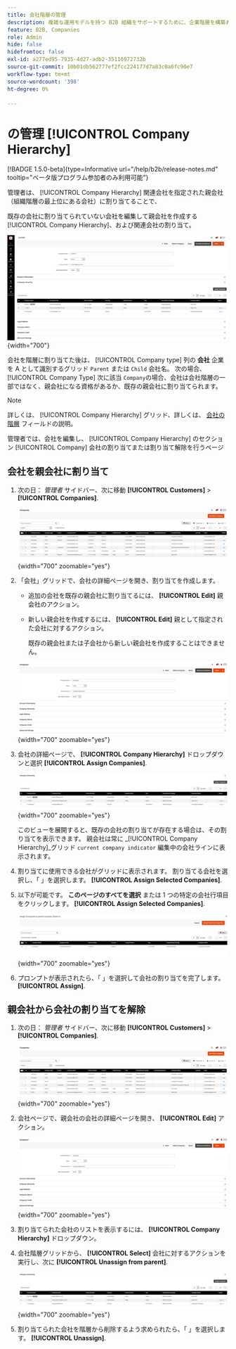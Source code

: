 ```yaml
---
title: 会社階層の管理
description: 複雑な運用モデルを持つ B2B 組織をサポートするために、企業階層を構築および管理します。
feature: B2B, Companies
role: Admin
hide: false
hidefromtoc: false
exl-id: a277ed95-7935-4d27-adb2-35116972732b
source-git-commit: 10b01db562777ef2fcc224177d7a83c0a6fc90e7
workflow-type: tm+mt
source-wordcount: '398'
ht-degree: 0%

---
```


# の管理 [!UICONTROL Company Hierarchy]

[!BADGE 1.5.0-beta]{type=Informative url="/help/b2b/release-notes.md" tooltip="ベータ版プログラム参加者のみ利用可能"}

管理者は、 [!UICONTROL Company Hierarchy] 関連会社を指定された親会社（組織階層の最上位にある会社）に割り当てることで、

既存の会社に割り当てられていない会社を編集して親会社を作成する [!UICONTROL Company Hierarchy]、および関連会社の割り当て。

![会社階層グリッド](./assets/company-detail-view.png){width="700"}

会社を階層に割り当てた後は、 [!UICONTROL Company type] 列の **会社** 企業を A として識別するグリッド `Parent` または  `Child` 会社名。  次の場合、 [!UICONTROL Company Type] 次に該当 `Company`の場合、会社は会社階層の一部ではなく、親会社になる資格があるか、既存の親会社に割り当てられます。

>[!NOTE]
>
>詳しくは、 [!UICONTROL Company Hierarchy] グリッド、詳しくは、 [会社の階層](account-company-create.md#company-hierarchy) フィールドの説明。

管理者では、会社を編集し、 [!UICONTROL Company Hierarchy] のセクション [!UICONTROL Company] 会社の割り当てまたは割り当て解除を行うページ

## 会社を親会社に割り当て

1. 次の日： _管理者_ サイドバー、次に移動 **[!UICONTROL Customers]** > **[!UICONTROL Companies]**.

   ![企業グリッド](./assets/companies-grid-view.png){width="700" zoomable="yes"}

1. 「会社」グリッドで、会社の詳細ページを開き、割り当てを作成します。

   - 追加の会社を既存の親会社に割り当てるには、 **[!UICONTROL Edit]** 親会社のアクション。
   - 新しい親会社を作成するには、 **[!UICONTROL Edit]** 親として指定された会社に対するアクション。

     既存の親会社または子会社から新しい親会社を作成することはできません。

   ![新しい会社](./assets/company-update.png){width="700" zoomable="yes"}

1. 会社の詳細ページで、 **[!UICONTROL Company Hierarchy]** ドロップダウンと選択 **[!UICONTROL Assign Companies]**.

   ![新しい会社](./assets/company-hierarchy-grid.png){width="700" zoomable="yes"}

   このビューを展開すると、既存の会社の割り当てが存在する場合は、その割り当てを表示できます。 親会社は常に _[!UICONTROL Company Hierarchy]_グリッド `current company indicator` 編集中の会社ラインに表示されます。

1. 割り当てに使用できる会社がグリッドに表示されます。 割り当てる会社を選択し、「 」を選択します。 **[!UICONTROL Assign Selected Companies]**.

1. 以下が可能です。 **このページのすべてを選択** または 1 つの特定の会社行項目をクリックします。 **[!UICONTROL Assign Selected Companies]**.

   ![新しい会社](./assets/assign-selected-companies.png){width="700" zoomable="yes"}

1. プロンプトが表示されたら、「 」を選択して会社の割り当てを完了します。 **[!UICONTROL Assign]**.

## 親会社から会社の割り当てを解除

1. 次の日： _管理者_ サイドバー、次に移動 **[!UICONTROL Customers]** > **[!UICONTROL Companies]**.

   ![企業グリッド](./assets/companies-grid-view.png){width="700" zoomable="yes"}

1. 会社ページで、親会社の会社の詳細ページを開き、 **[!UICONTROL Edit]** アクション。

   ![新しい会社](./assets/company-update.png){width="700" zoomable="yes"}

1. 割り当てられた会社のリストを表示するには、 **[!UICONTROL Company Hierarchy]** ドロップダウン。

1. 会社階層グリッドから、 **[!UICONTROL Select]** 会社に対するアクションを実行し、次に **[!UICONTROL Unassign from parent]**.

   ![新しい会社](./assets/company-hierarchy-grid.png){width="700" zoomable="yes"}

1. 割り当てられた会社を階層から削除するよう求められたら、「 」を選択します。 **[!UICONTROL Unassign]**.
